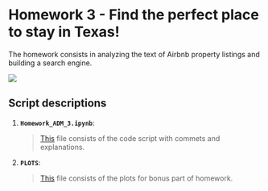 
# Homework 3 - Find the perfect place to stay in Texas!

The homework consists in analyzing the text of Airbnb property listings and building a search engine.


![](https://camo.githubusercontent.com/4a40a894279c877371ec42d0af5946631b5ff7cb/68747470733a2f2f68642e7475646f63646e2e6e65742f3733313038353f773d36343626683d323834)


## Script descriptions

1. __`Homework_ADM_3.ipynb`__: 
	> [This]() file consists of the code script with commets and explanations.

2. __`PLOTS`__:
    >  [This]() file consists of the plots for bonus part of homework.
